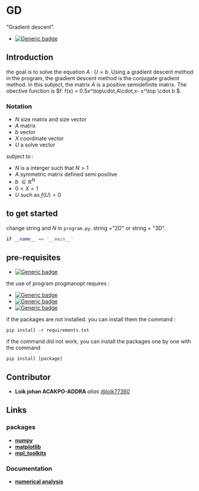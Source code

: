 # GD

"Gradient descent".
- [![Generic badge](https://img.shields.io/badge/with--made-python-informational.svg)](https://shields.io/)

## Introduction

the goal is to solve the equation $A \cdot U = b$. Using a gradient descent method in the program, the gradient descent method is the conjugate gradient method. In this subject, the matrix $A$ is a positive semidefinite matrix. The obective function is $f: f(x) = 0.5x^\top\cdot\,A\cdot\,x- x^\top \cdot b $.


### Notation
- $N$ size matrix and size vector
- $A$  matrix
- $b$ vector 
- $X$ coordinate vector
- $U$ a  solve vector 

subject to :

- $N$ is a interger such that $N > 1$
- $A$ symmetric matrix defined semi positive
- $b$ $\in \mathbb{R}^N$
- $0 < X < 1$
- $U$ such as $f(U) = 0$


<!-- - [![shield](http://img.shields.io/badges/made with-r-informational)](http://forthebadge.com) -->
<!-- - [![shield](http://img.shields.io/badges/made with-matlab-informational)](http://forthebadge.com) -->



<!-- --> 
## to get started

change string and $N$ in `program.py`. string ="2D" or string = "3D".
```python 
if __name__ == '__main__'
```



## pre-requisites


- [![Generic badge](https://img.shields.io/badge/python-3.7.3-brightgreen.svg)](https://shields.io)

the use of program progmanopt requires :  

- [![Generic badge](https://img.shields.io/badge/numpy-1.6-brithtgreen.svg)](https://shields.io)
- [![Generic badge](https://img.shields.io/badge/matplotlib--brithtgreen.svg)](https://shields.io)
- [![Generic badge](https://img.shields.io/badge/mpl_toolkits--brithtgreen.svg)](https://shields.io)


if the packages are not installed. you can install them the command :

```
pip install -r requirements.txt
```


if the command did not work, you can install the packages one by one with the command  
```
pip install [package]
```

## Contributor

- **Loik johan ACAKPO-ADDRA** _alias_ [@loik77360](https://github.com/loik77360/PSD)

## Links

### packages

- **[numpy](https://numpy.org/)**
- **[matplotlib](https://matplotlib.org/)**
- **[mpl_toolkits](https://matplotlib.org/1.3.0/mpl_toolkits/index.html)**
<!-- **[tensorflow](https://www.manopt.org/tutorial.html)** -->



### Documentation
- **[numerical analysis](https://www.i2m.univ-amu.fr/perso/raphaele.herbin/PUBLI/anamat.pdf)**   
<!-- liks -->






